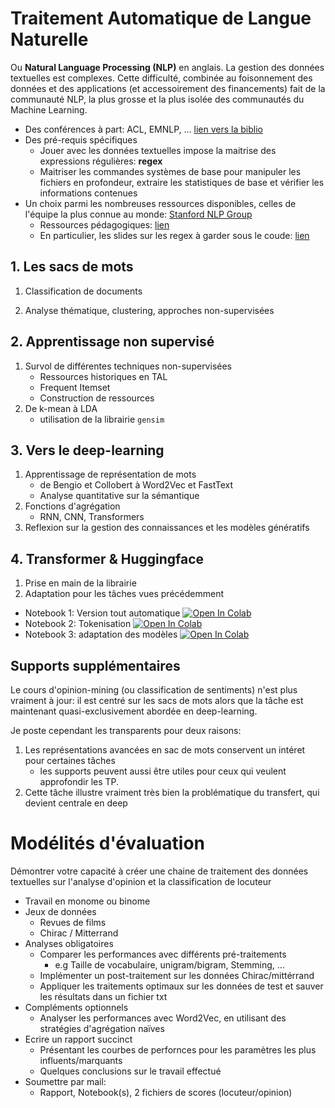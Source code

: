 # Traitement Automatique de Langue Naturelle

Ou **Natural Language Processing (NLP)** en anglais. La gestion des données textuelles est complexes. Cette difficulté, combinée au foisonnement des données et des applications (et accessoirement des financements) fait de la communauté NLP, la plus grosse et la plus isolée des communautés du Machine Learning.

* Des conférences à part: ACL, EMNLP, ... [lien vers la biblio](https://aclanthology.org)
* Des pré-requis spécifiques
    * Jouer avec les données textuelles impose la maitrise des expressions régulières: **regex**
    * Maitriser les commandes systèmes de base pour manipuler les fichiers en profondeur, extraire les statistiques de base et vérifier les informations contenues
* Un choix parmi les nombreuses ressources disponibles, celles de l'équipe la plus connue au monde: [Stanford NLP Group](https://nlp.stanford.edu)
    * Ressources pédagogiques: [lien](https://nlp.stanford.edu/teaching/)
    * En particulier, les slides sur les regex à garder sous le coude: [lien](https://web.stanford.edu/class/cs124/lec/124-2021-UnixForPoets.pdf)


## 1. Les sacs de mots

1. Classification de documents

2. Analyse thématique, clustering, approches non-supervisées

## 2. Apprentissage non supervisé

1. Survol de différentes techniques non-supervisées
    * Ressources historiques en TAL
    * Frequent Itemset
    * Construction de ressources
2. De k-mean à LDA
    * utilisation de la librairie `gensim`


## 3. Vers le deep-learning

1. Apprentissage de représentation de mots
    * de Bengio et Collobert à Word2Vec et FastText
    * Analyse quantitative sur la sémantique
2. Fonctions d'agrégation
    * RNN, CNN, Transformers
3. Reflexion sur la gestion des connaissances et les modèles génératifs

## 4. Transformer & Huggingface

1. Prise en main de la librairie
2. Adaptation pour les tâches vues précédemment

- Notebook 1: Version tout automatique
    [![Open In Colab](https://colab.research.google.com/assets/colab-badge.svg)](https://colab.research.google.com/drive/1ePWFV3EzQnIirsokgO1LCR5FK2Xyl5EQ?usp=sharing)
- Notebook 2: Tokenisation
    [![Open In Colab](https://colab.research.google.com/assets/colab-badge.svg)](https://colab.research.google.com/drive/1AZThlaiAn4YmmLEfWxcluAo32BC8XrHs?usp=sharing)
- Notebook 3: adaptation des modèles
    [![Open In Colab](https://colab.research.google.com/assets/colab-badge.svg)](https://colab.research.google.com/drive/1GC8ce2M4tj4JtNT7xljrOr4eDK24Cb3F?usp=sharing)

## Supports supplémentaires

Le cours d'opinion-mining (ou classification de sentiments) n'est plus vraiment à jour: il est centré sur les sacs de mots alors que la tâche est maintenant quasi-exclusivement abordée en deep-learning. 

Je poste cependant les transparents pour deux raisons:

1. Les représentations avancées en sac de mots conservent un intéret pour certaines tâches
    * les supports peuvent aussi être utiles pour ceux qui veulent approfondir les TP.
2. Cette tâche illustre vraiment très bien la problématique du transfert, qui devient centrale en deep

# Modélités d'évaluation

Démontrer votre capacité à créer une chaine de traitement des données textuelles sur l'analyse d'opinion et la classification de locuteur

* Travail en monome ou binome
* Jeux de données
    * Revues de films
    * Chirac / Mitterrand
* Analyses obligatoires
    * Comparer les performances avec différents pré-traitements
        * e.g Taille de vocabulaire, unigram/bigram, Stemming, ...
    * Implémenter un post-traitement sur les données Chirac/mittérrand
    * Appliquer les traitements optimaux sur les données de test et sauver les résultats dans un fichier txt
* Compléments optionnels
    * Analyser les performances avec Word2Vec, en utilisant des stratégies d'agrégation naïves
* Ecrire un rapport succinct 
    * Présentant les courbes de perfornces pour les paramètres les plus influents/marquants
    * Quelques conclusions sur le travail effectué
* Soumettre par mail:
    * Rapport, Notebook(s), 2 fichiers de scores (locuteur/opinion)